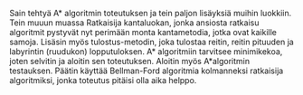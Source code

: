 Sain tehtyä A* algoritmin toteutuksen ja tein paljon lisäyksiä muihin luokkiin. Tein muuun muassa Ratkaisija kantaluokan, jonka ansiosta ratkaisu algoritmit pystyvät nyt perimään monta kantametodia, jotka ovat kaikille samoja. Lisäsin myös tulostus-metodin, joka tulostaa reitin, reitin pituuden ja labyrintin (ruudukon) lopputuloksen. A* algoritmiin tarvitsee minimikekoa, joten selvitin ja aloitin sen toteutuksen. Aloitin myös A*algoritmin testauksen. Päätin käyttää Bellman-Ford algoritmia kolmanneksi ratkaisija algoritmiksi, jonka toteutus pitäisi olla aika helppo.
